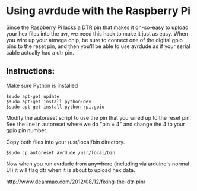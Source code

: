 Using avrdude with the Raspberry Pi
===================================

Since the Raspberry Pi lacks a DTR pin that makes it oh-so-easy to upload your hex files into
the avr, we need this hack to make it just as easy.  When you wire up your atmega chip, be sure
to connect one of the digital gpio pins to the reset pin, and then you'll be able to use avrdude
as if your serial cable actually had a dtr pin.

Instructions:
-------------

Make sure Python is installed

    $sudo apt-get update
    $sudo apt-get install python-dev
    $sudo apt-get install python-rpi.gpio

Modify the autoreset script to use the pin that you wired up to the reset pin.  See the line in
autoreset where we do "pin = 4" and change the 4 to your gpio pin number.

Copy both files into your /usr/local/bin directory.

    $sudo cp autoreset avrdude /usr/local/bin

Now when you run avrdude from anywhere (including via arduino's normal UI) it will flag dtr when
it is about to upload hex data.

http://www.deanmao.com/2012/08/12/fixing-the-dtr-pin/

